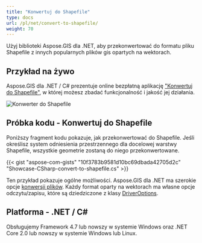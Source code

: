 ```yaml
---
title: "Konwertuj do Shapefile"
type: docs
url: /pl/net/convert-to-shapefile/
weight: 70
---
```


Użyj biblioteki Aspose.GIS dla .NET, aby przekonwertować do formatu pliku Shapefile z innych popularnych plików gis opartych na wektorach.

## **Przykład na żywo**

Aspose.GIS dla .NET / C# prezentuje online bezpłatną aplikację ["Konwertuj do Shapefile"](https://products.aspose.app/gis/conversion/convert-to-shapefile), w której możesz zbadać funkcjonalność i jakość jej działania.

![ Konwerter do Shapefile](conversion.png)

## **Próbka kodu - Konwertuj do Shapefile**

Poniższy fragment kodu pokazuje, jak przekonwertować do Shapefile. Jeśli określisz system odniesienia przestrzennego dla docelowej warstwy Shapefile, wszystkie geometrie zostaną do niego przekonwertowane. 

{{< gist "aspose-com-gists" "10f3783b9581d10bc69dbada42705d2c" "Showcase-CSharp-convert-to-shapefile.cs" >}}

Ten przykład pokazuje ogólne możliwości. Aspose.GIS dla .NET ma szerokie opcje [konwersji plików](https://docs.aspose.com/gis/net/vector-layers/). Każdy format oparty na wektorach ma własne opcje odczytu/zapisu, które są dziedziczone z klasy [DriverOptions](https://reference.aspose.com/gis/net/aspose.gis/driveroptions).

## **Platforma - .NET / C#**

Obsługujemy Framework 4.7 lub nowszy w systemie Windows oraz .NET Core 2.0 lub nowszy w systemie Windows lub Linux.
